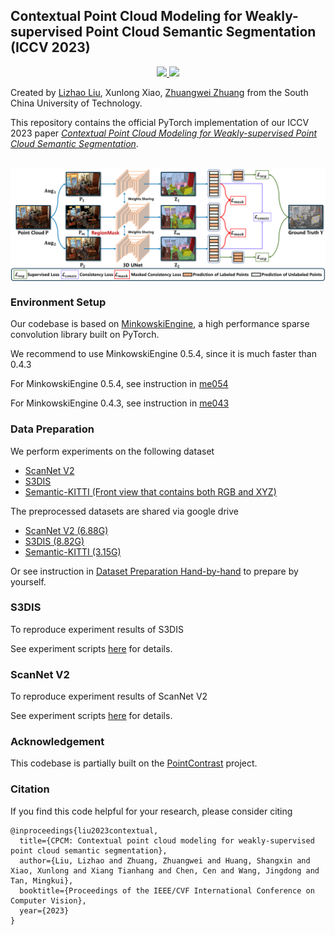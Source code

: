 ## Contextual Point Cloud Modeling for Weakly-supervised Point Cloud Semantic Segmentation (ICCV 2023)

<p align="center">
  <a href="" target='_blank'>
    <img src="https://img.shields.io/badge/ICCV-2023-blue.svg">
  </a>
  <a href="" target='_blank'>
    <img src="https://img.shields.io/badge/License-MIT-green.svg">
  </a>
</p>

Created by [Lizhao Liu](https://scholar.google.com/citations?user=_AMTrAQAAAAJ&hl=zh-CN), Xunlong Xiao, [Zhuangwei Zhuang](https://scholar.google.com/citations?user=T2aPuoYAAAAJ&hl=zh-CN) from the South China University of Technology.

This repository contains the official PyTorch implementation of our ICCV 2023 paper [*Contextual Point Cloud Modeling for Weakly-supervised Point Cloud Semantic Segmentation*](https://arxiv.org/pdf/2307.10316.pdf).

<br>

<img src="figs/CPCM_overview.png" align="center">


### Environment Setup
Our codebase is based on [MinkowskiEngine](https://github.com/NVIDIA/MinkowskiEngine), a high performance sparse convolution library built on PyTorch.

We recommend to use MinkowskiEngine 0.5.4, since it is much faster than 0.4.3

For MinkowskiEngine 0.5.4, see instruction in [me054](prepare_env/me054/README.md)

For MinkowskiEngine 0.4.3, see instruction in [me043](prepare_env/me043/README.md)

### Data Preparation
We perform experiments on the following dataset

- [ScanNet V2](https://kaldir.vc.in.tum.de/scannet_benchmark/)
- [S3DIS](http://buildingparser.stanford.edu/dataset.html)
- [Semantic-KITTI (Front view that contains both RGB and XYZ)](http://www.semantic-kitti.org/)

The preprocessed datasets are shared via google drive

- [ScanNet V2 (6.88G)](https://drive.google.com/file/d/16y5f16RI-X-9q7k1_nG9tDb1aqmmrNQt/view?usp=drive_link)
- [S3DIS (8.82G)](https://drive.google.com/file/d/1wD04uB5znFIcY0fY-7U8Ig3jlSX8uczX/view?usp=drive_link)
- [Semantic-KITTI (3.15G)](https://drive.google.com/file/d/1pxScBQrk5uLrDDoKGgOQ4fcq5yMMrCxX/view?usp=drive_link)

Or see instruction in [Dataset Preparation Hand-by-hand](prepare_dataset/README.md) to prepare by yourself.

### S3DIS
To reproduce experiment results of S3DIS

See experiment scripts [here](scripts/S3DIS.sh) for details.

### ScanNet V2

To reproduce experiment results of ScanNet V2

See experiment scripts [here](scripts/ScanNetV2.sh) for details.


### Acknowledgement
This codebase is partially built on the [PointContrast](https://github.com/facebookresearch/PointContrast) project.

### Citation
If you find this code helpful for your research, please consider citing
```
@inproceedings{liu2023contextual,
  title={CPCM: Contextual point cloud modeling for weakly-supervised point cloud semantic segmentation},
  author={Liu, Lizhao and Zhuang, Zhuangwei and Huang, Shangxin and Xiao, Xunlong and Xiang Tianhang and Chen, Cen and Wang, Jingdong and Tan, Mingkui},
  booktitle={Proceedings of the IEEE/CVF International Conference on Computer Vision},
  year={2023}
}
```

